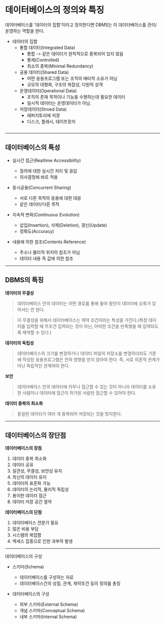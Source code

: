 # 데이터베이스의 정의와 특징

데이터베이스를 '데이터의 집합'이라고 정의한다면 DBMS는 이 데이터베이스를 관리/운영하는 역할을 한다.

- 데이터의 집합
  - 통합 데이터(Integrated Data)
    - 통합 -> 같은 데이터가 원칙적으로 중복되어 있지 않음
    - 통제(Controlled)
    - 최소의 중복(Minimal Redundancy)
  - 공용 데이터(Shared Data)
    - 어떤 응용프로그램 또는 조직의 배타적 소유가 아님
    - 규모의 대형화, 구조의 복잡성, 다원적 성격
  - 운영데이터(Operational Data)
    - 조직의 존재 목적이나 기능을 수행하는데 필요한 데이터
    - 일시적 데이터는 운영데이터가 아님.
  - 저장데이터(Stroed Data)
    - 레퍼지토리에 저장
    - 디스크, 플래시, 테이프장치

![]()

***

## 데이터베이스의 특성
- 실시간 접근(Realtime Accessibility)
  - 질의에 대한 실시간 처리 및 응답
  - 의사결정에 바로 적용
  
- 동시공용(Concurrent Sharing)
  - 서로 다른 목적의 응용에 대한 대응
  - 같은 데이터/다른 목적
  
- 지속적 변화(Continuous Evolution)
  - 삽입(Insertion), 삭제(Deletion), 갱신(Update)
  - 정확도(Accuracy)

- 내용에 의한 참조(Contents Reference)
  - 주소나 물리적 위치의 참조가 아님
  - 데이터 내용 즉 값에 의한 참조

***

## DBMS의 특징
**데이터의 무결성**
> 데이터베이스 안의 데이터는 어떤 경로를 통해 들어 왔던지 데이터에 오류가 있어서는 안 된다.

> 이 무결성을 위해서 데이터베이스는 제약 조건이라는 특성을 가진다.(특정 데이터를 입력할 때 무조건 입력되는 것이 아닌, 어떠한 조건을 만족했을 때 입력되도록 제약할 수 있다.)

**데이터의 독립성**
> 데이터베이스의 크기를 변경하거나 데이터 파일의 저장소를 변경하더라도 기존에 작성된 응용프로그램은 전혀 영향을 받지 않아야 한다. 즉, 서로 의존적 관계가 아닌 독립적인 관계여야 한다.

**보안**
> 데이터베이스 안의 데이터에 아무나 접근할 수 있는 것이 아니라 데이터를 소유한 사람이나 데이터에 접근이 허가된 사람만 접근할 수 있어야 한다.

**데이터 중복의 최소화**
> 동일한 데이터가 여러 개 중복되어 저장되는 것을 방지한다.

***

## 데이터베이스의 장단점
**데이터베이스의 장점**
1. 데이터 중복 최소화
2. 데이터 공유
3. 일관성, 무결성, 보안성 유지
4. 최신의 데이터 유지
5. 데이터의 표준화 가능
6. 데이터의 논리적, 물리적 독립성
7. 용이한 데이터 접근
8. 데이터 저장 공간 절약

**데이터베이스의 단점**
1. 데이터베이스 전문가 필요
2. 많은 비용 부담
3. 시스템의 복잡함
4. 엑세스 집중으로 인한 과부하 발생
   
***

데이터베이스의 구성
- 스키마(Schema)
  - 데이터베이스를 구성하는 자료
  - 데이터베이스간의 성질, 관계, 제약조건 등의 정의를 총칭

- 데이터베이스의 구성
  - 외부 스키마(External Schema)
  - 개념 스키마(Conceptual Schema)
  - 내부 스키마(Internal Schema)







